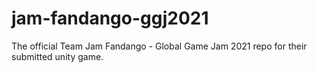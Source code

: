 # jam-fandango-ggj2021
The official Team Jam Fandango - Global Game Jam 2021 repo for their submitted unity game.
